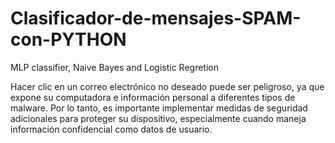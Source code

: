 # Clasificador-de-mensajes-SPAM-con-PYTHON
MLP classifier, Naive Bayes and Logistic Regretion

Hacer clic en un correo electrónico no deseado puede ser peligroso, ya que expone su computadora e información personal a diferentes tipos de malware. Por lo tanto, es importante implementar medidas de seguridad adicionales para proteger su dispositivo, especialmente cuando maneja información confidencial como datos de usuario.
